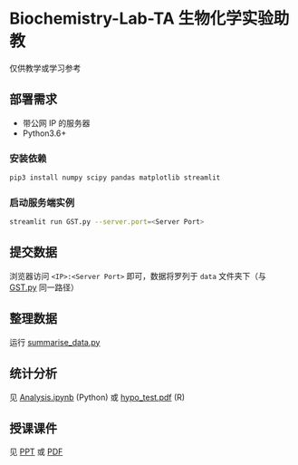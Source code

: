 # Biochemistry-Lab-TA 生物化学实验助教

仅供教学或学习参考

## 部署需求

- 带公网 IP 的服务器
- Python3.6+

### 安装依赖

```sh
pip3 install numpy scipy pandas matplotlib streamlit
```

### 启动服务端实例

```sh
streamlit run GST.py --server.port=<Server Port>
```

## 提交数据

浏览器访问 `<IP>:<Server Port>` 即可，数据将罗列于 `data` 文件夹下（与 [GST.py](./GST.py) 同一路径）

## 整理数据

运行 [summarise_data.py](./summarise_data.py)

## 统计分析

见 [Analysis.ipynb](./Analysis.ipynb) (Python) 或 [hypo_test.pdf](./hypo_test.pdf) (R)

## 授课课件

见 [PPT](./课件.pptx) 或 [PDF](./课件.pdf)